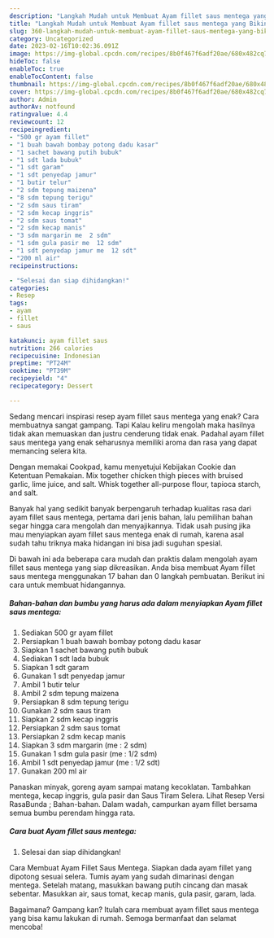 ```yaml
---
description: "Langkah Mudah untuk Membuat Ayam fillet saus mentega yang Bikin Ngiler, Buat Buka Puasa}"
title: "Langkah Mudah untuk Membuat Ayam fillet saus mentega yang Bikin Ngiler, Buat Buka Puasa}"
slug: 360-langkah-mudah-untuk-membuat-ayam-fillet-saus-mentega-yang-bikin-ngiler-buat-buka-puasa
category: Uncategorized
date: 2023-02-16T10:02:36.091Z
image: https://img-global.cpcdn.com/recipes/8b0f467f6adf20ae/680x482cq70/ayam-fillet-saus-mentega-foto-resep-utama.jpg
hideToc: false
enableToc: true
enableTocContent: false
thumbnail: https://img-global.cpcdn.com/recipes/8b0f467f6adf20ae/680x482cq70/ayam-fillet-saus-mentega-foto-resep-utama.jpg
cover: https://img-global.cpcdn.com/recipes/8b0f467f6adf20ae/680x482cq70/ayam-fillet-saus-mentega-foto-resep-utama.jpg
author: Admin
authorAv: notfound
ratingvalue: 4.4
reviewcount: 12
recipeingredient:
- "500 gr ayam fillet"
- "1 buah bawah bombay potong dadu kasar"
- "1 sachet bawang putih bubuk"
- "1 sdt lada bubuk"
- "1 sdt garam"
- "1 sdt penyedap jamur"
- "1 butir telur"
- "2 sdm tepung maizena"
- "8 sdm tepung terigu"
- "2 sdm saus tiram"
- "2 sdm kecap inggris"
- "2 sdm saus tomat"
- "2 sdm kecap manis"
- "3 sdm margarin me  2 sdm"
- "1 sdm gula pasir me  12 sdm"
- "1 sdt penyedap jamur me  12 sdt"
- "200 ml air"
recipeinstructions:

- "Selesai dan siap dihidangkan!"
categories:
- Resep
tags:
- ayam
- fillet
- saus

katakunci: ayam fillet saus 
nutrition: 266 calories
recipecuisine: Indonesian
preptime: "PT24M"
cooktime: "PT39M"
recipeyield: "4"
recipecategory: Dessert

---
```



Sedang mencari inspirasi resep ayam fillet saus mentega yang enak? Cara membuatnya sangat gampang. Tapi Kalau keliru mengolah maka hasilnya tidak akan memuaskan dan justru cenderung tidak enak. Padahal ayam fillet saus mentega yang enak seharusnya memiliki aroma dan rasa yang dapat memancing selera kita.


Dengan memakai Cookpad, kamu menyetujui Kebijakan Cookie dan Ketentuan Pemakaian. Mix together chicken thigh pieces with bruised garlic, lime juice, and salt. Whisk together all-purpose flour, tapioca starch, and salt.

Banyak hal yang sedikit banyak berpengaruh terhadap kualitas rasa dari ayam fillet saus mentega, pertama dari jenis bahan, lalu pemilihan bahan segar hingga cara mengolah dan menyajikannya. Tidak usah pusing jika mau menyiapkan ayam fillet saus mentega enak di rumah, karena asal sudah tahu triknya maka hidangan ini bisa jadi suguhan spesial.


Di bawah ini ada beberapa cara mudah dan praktis dalam mengolah ayam fillet saus mentega yang siap dikreasikan. Anda bisa membuat Ayam fillet saus mentega menggunakan 17 bahan dan 0 langkah pembuatan. Berikut ini cara untuk membuat hidangannya.

<!--inarticleads1-->

##### Bahan-bahan dan bumbu yang harus ada dalam menyiapkan Ayam fillet saus mentega:

1. Sediakan 500 gr ayam fillet
1. Persiapkan 1 buah bawah bombay potong dadu kasar
1. Siapkan 1 sachet bawang putih bubuk
1. Sediakan 1 sdt lada bubuk
1. Siapkan 1 sdt garam
1. Gunakan 1 sdt penyedap jamur
1. Ambil 1 butir telur
1. Ambil 2 sdm tepung maizena
1. Persiapkan 8 sdm tepung terigu
1. Gunakan 2 sdm saus tiram
1. Siapkan 2 sdm kecap inggris
1. Persiapkan 2 sdm saus tomat
1. Persiapkan 2 sdm kecap manis
1. Siapkan 3 sdm margarin (me : 2 sdm)
1. Gunakan 1 sdm gula pasir (me : 1/2 sdm)
1. Ambil 1 sdt penyedap jamur (me : 1/2 sdt)
1. Gunakan 200 ml air


Panaskan minyak, goreng ayam sampai matang kecoklatan. Tambahkan mentega, kecap inggris, gula pasir dan Saus Tiram Selera. Lihat Resep Versi RasaBunda ; Bahan-bahan. Dalam wadah, campurkan ayam fillet bersama semua bumbu perendam hingga rata. 

<!--inarticleads2-->

##### Cara buat Ayam fillet saus mentega:


1. Selesai dan siap dihidangkan!

Cara Membuat Ayam Fillet Saus Mentega. Siapkan dada ayam fillet yang dipotong sesuai selera. Tumis ayam yang sudah dimarinasi dengan mentega. Setelah matang, masukkan bawang putih cincang dan masak sebentar. Masukkan air, saus tomat, kecap manis, gula pasir, garam, lada. 

Bagaimana? Gampang kan? Itulah cara membuat ayam fillet saus mentega yang bisa kamu lakukan di rumah. Semoga bermanfaat dan selamat mencoba!
